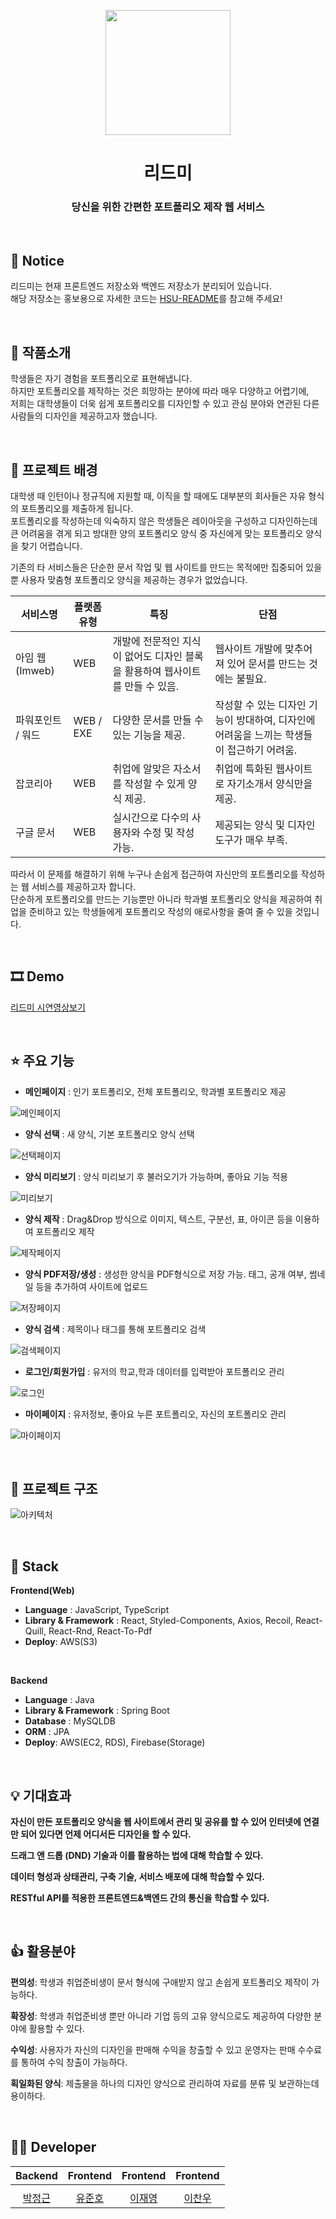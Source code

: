 <p align="middle" >
  <img width="200px;" src="https://firebasestorage.googleapis.com/v0/b/fir-readme-storage.appspot.com/o/logo.jpg?alt=media&token=46aada62-533c-4ee0-8b0a-c454d033733f"/>
</p>
<h1 align="middle">리드미</h1>
<h3 align="middle">당신을 위한 간편한 포트폴리오 제작 웹 서비스</h3>

<br/>

## 📌 Notice
리드미는 현재 프론트엔드 저장소와 백엔드 저장소가 분리되어 있습니다.  
해당 저장소는 홍보용으로 자세한 코드는 [HSU-README](https://github.com/HSU-README)를 참고해 주세요!

<br/>

## 📝 작품소개

<!-- 리드미는 포트폴리오를 디자인 함에 있어서 어려움을 느끼는 대학교 학부생 및 대학원생을 위한 포트폴리오 디자인 웹 서비스입니다. -->
학생들은 자기 경험을 포트폴리오로 표현해냅니다.  
하지만 포트폴리오를 제작하는 것은 희망하는 분야에 따라 매우 다양하고 어렵기에,  
저희는 대학생들이 더욱 쉽게 포트폴리오를 디자인할 수 있고 관심 분야와 연관된 다른 사람들의 디자인을 제공하고자 했습니다.

<br/>

## 🌁 프로젝트 배경
대학생 때 인턴이나 정규직에 지원할 때, 이직을 할 때에도 대부분의 회사들은 자유 형식의 포트폴리오를 제출하게 됩니다.  
포트폴리오를 작성하는데 익숙하지 않은 학생들은 레이아웃을 구성하고 디자인하는데 큰 어려움을 겪게 되고 방대한 양의 포트폴리오 양식 중 자신에게 맞는 포트폴리오 양식을 찾기 어렵습니다.

기존의 타 서비스들은 단순한 문서 작업 및 웹 사이트를 만드는 목적에만 집중되어 있을 뿐 사용자 맞춤형 포트폴리오 양식을 제공하는 경우가 없었습니다.

|서비스명|플랫폼 유형|특징|단점|
|---|---|---|---|
|아임 웹(Imweb)|WEB|개발에 전문적인 지식이 없어도 디자인 블록을 활용하여 웹사이트를 만들 수 있음.|웹사이트 개발에 맞추어져 있어 문서를 만드는 것에는 불필요.|
|파워포인트 / 워드|WEB / EXE|다양한 문서를 만들 수 있는 기능을 제공.|작성할 수 있는 디자인 기능이 방대하여, 디자인에 어려움을 느끼는 학생들이 접근하기 어려움.|
|잡코리아|WEB|취업에 알맞은 자소서를 작성할 수 있게 양식 제공.|취업에 특화된 웹사이트로 자기소개서 양식만을 제공.|
|구글 문서|WEB|실시간으로 다수의 사용자와 수정 및 작성 가능.|제공되는 양식 및 디자인 도구가 매우 부족.|

따라서 이 문제를 해결하기 위해 누구나 손쉽게 접근하여 자신만의 포트폴리오를 작성하는 웹 서비스를 제공하고자 합니다.  
단순하게 포트폴리오를 만드는 기능뿐만 아니라 학과별 포트폴리오 양식을 제공하여 취업을 준비하고 있는 학생들에게 포트폴리오 작성의 애로사항을 줄여 줄 수 있을 것입니다.

<br/>

## 🎞 Demo
[리드미 시연영상보기](https://www.naver.com)

<br/>

## ⭐ 주요 기능
- **메인페이지** : 인기 포트폴리오, 전체 포트폴리오, 학과별 포트폴리오 제공

![메인페이지](https://firebasestorage.googleapis.com/v0/b/fir-readme-storage.appspot.com/o/%E1%84%89%E1%85%B3%E1%84%8F%E1%85%B3%E1%84%85%E1%85%B5%E1%86%AB%E1%84%89%E1%85%A3%E1%86%BA%202022-06-02%20%E1%84%8B%E1%85%A9%E1%84%92%E1%85%AE%2010.32.09.png?alt=media&token=b2d5b84a-eaf0-4f57-9e82-0dda2ee080cb)

- **양식 선택** : 새 양식, 기본 포트폴리오 양식 선택

![선택페이지](https://firebasestorage.googleapis.com/v0/b/fir-readme-storage.appspot.com/o/%E1%84%89%E1%85%B3%E1%84%8F%E1%85%B3%E1%84%85%E1%85%B5%E1%86%AB%E1%84%89%E1%85%A3%E1%86%BA%202022-06-02%20%E1%84%8B%E1%85%A9%E1%84%92%E1%85%AE%2010.48.17.png?alt=media&token=aeb405f4-8b85-4178-8f57-fc9efa0dabe5)

- **양식 미리보기** : 양식 미리보기 후 불러오기가 가능하며, 좋아요 기능 적용 

![미리보기](https://firebasestorage.googleapis.com/v0/b/fir-readme-storage.appspot.com/o/%E1%84%89%E1%85%B3%E1%84%8F%E1%85%B3%E1%84%85%E1%85%B5%E1%86%AB%E1%84%89%E1%85%A3%E1%86%BA%202022-06-02%20%E1%84%8B%E1%85%A9%E1%84%92%E1%85%AE%2010.52.47.png?alt=media&token=7502d5f5-a3c3-4193-a873-620747b7b070)

- **양식 제작** : Drag&Drop 방식으로 이미지, 텍스트, 구분선, 표, 아이콘 등을 이용하여 포트폴리오 제작

![제작페이지](https://firebasestorage.googleapis.com/v0/b/fir-readme-storage.appspot.com/o/%E1%84%89%E1%85%B3%E1%84%8F%E1%85%B3%E1%84%85%E1%85%B5%E1%86%AB%E1%84%89%E1%85%A3%E1%86%BA%202022-06-02%20%E1%84%8B%E1%85%A9%E1%84%92%E1%85%AE%2010.53.28.png?alt=media&token=83162f3e-0802-4c65-863e-e907ca6979b3)

- **양식 PDF저장/생성** : 생성한 양식을 PDF형식으로 저장 가능. 태그, 공개 여부, 썸네일 등을 추가하여 사이트에 업로드

![저장페이지](https://firebasestorage.googleapis.com/v0/b/fir-readme-storage.appspot.com/o/%E1%84%89%E1%85%B3%E1%84%8F%E1%85%B3%E1%84%85%E1%85%B5%E1%86%AB%E1%84%89%E1%85%A3%E1%86%BA%202022-06-02%20%E1%84%8B%E1%85%A9%E1%84%92%E1%85%AE%2010.54.47.png?alt=media&token=015f9d34-ed1f-4017-8de3-832fb026e0a2)

- **양식 검색** : 제목이나 태그를 통해 포트폴리오 검색

![검색페이지](https://firebasestorage.googleapis.com/v0/b/fir-readme-storage.appspot.com/o/%E1%84%89%E1%85%B3%E1%84%8F%E1%85%B3%E1%84%85%E1%85%B5%E1%86%AB%E1%84%89%E1%85%A3%E1%86%BA%202022-06-02%20%E1%84%8B%E1%85%A9%E1%84%92%E1%85%AE%2010.55.21.png?alt=media&token=31460bdc-5cba-4274-a38c-e5a87566aecd)

- **로그인/회원가입** : 유저의 학교,학과 데이터를 입력받아 포트폴리오 관리

![로그인](https://firebasestorage.googleapis.com/v0/b/fir-readme-storage.appspot.com/o/%E1%84%89%E1%85%B3%E1%84%8F%E1%85%B3%E1%84%85%E1%85%B5%E1%86%AB%E1%84%89%E1%85%A3%E1%86%BA%202022-06-02%20%E1%84%8B%E1%85%A9%E1%84%92%E1%85%AE%2010.38.38.png?alt=media&token=5e34c62b-f65b-469f-84fc-dca665bd96bc)

- **마이페이지** : 유저정보, 좋아요 누른 포트폴리오, 자신의 포트폴리오 관리

![마이페이지](https://firebasestorage.googleapis.com/v0/b/fir-readme-storage.appspot.com/o/%E1%84%89%E1%85%B3%E1%84%8F%E1%85%B3%E1%84%85%E1%85%B5%E1%86%AB%E1%84%89%E1%85%A3%E1%86%BA%202022-06-02%20%E1%84%8B%E1%85%A9%E1%84%92%E1%85%AE%2010.46.10.png?alt=media&token=f6ba20e7-9aa8-440e-9bcf-021f0bd07490)

<br/>

## 🔨 프로젝트 구조
![아키텍처](https://firebasestorage.googleapis.com/v0/b/fir-readme-storage.appspot.com/o/%E1%84%89%E1%85%B3%E1%84%8F%E1%85%B3%E1%84%85%E1%85%B5%E1%86%AB%E1%84%89%E1%85%A3%E1%86%BA%202022-06-02%20%E1%84%8B%E1%85%A9%E1%84%92%E1%85%AE%2011.19.37.png?alt=media&token=79093ff3-9c0a-40fd-8721-f0fa54625694)

<br/>

## 🔧 Stack

**Frontend(Web)**
- **Language** : JavaScript, TypeScript
- **Library & Framework** : React, Styled-Components, Axios, Recoil, React-Quill, React-Rnd, React-To-Pdf
- **Deploy**: AWS(S3)
<br />

**Backend**
- **Language** : Java 
- **Library & Framework** : Spring Boot
- **Database** : MySQLDB
- **ORM** : JPA
- **Deploy**: AWS(EC2, RDS), Firebase(Storage)

<br/>

## 💡 기대효과

**자신이 만든 포트폴리오 양식을 웹 사이트에서 관리 및 공유를 할 수 있어 인터넷에 연결만 되어 있다면 언제 어디서든 디자인을 할 수 있다.**

**드래그 앤 드롭 (DND) 기술과 이를 활용하는 법에 대해 학습할 수 있다.**

**데이터 형성과 상태관리, 구축 기술, 서비스 배포에 대해 학습할 수 있다.**

**RESTful API를 적용한 프론트엔드&백엔드 간의 통신을 학습할 수 있다.**

<br/>

## 👍 활용분야

**편의성**: 학생과 취업준비생이 문서 형식에 구애받지 않고 손쉽게 포트폴리오 제작이 가능하다.

**확장성**: 학생과 취업준비생 뿐만 아니라 기업 등의 고유 양식으로도 제공하여 다양한 분야에 활용할 수 있다.

**수익성**: 사용자가 자신의 디자인을 판매해 수익을 창출할 수 있고 운영자는 판매 수수료를 통하여 수익 창출이 가능하다.

**획일화된 양식**: 제출물을 하나의 디자인 양식으로 관리하여 자료를 분류 및 보관하는데 용이하다.

<br/>

## 🙋‍♂️ Developer

|                                          Backend                                           |                                         Frontend                                          |                                         Frontend                                          |                                         Frontend                                         |             
| :----------------------------------------------------------------------------------------: | :--------------------------------------------------------------------------------------: | :--------------------------------------------------------------------------------------: | :-------------------------------------------------------------------------------------: | 
|  |  |  |  | 
|                            [박정근](https://github.com/JGeun)                            |                           [유준호](https://github.com/yjh-1008)                           |                          [이재영](https://github.com/2jaebbang)                          |                         [이찬우](https://github.com/tigerlcw)                          |                           
